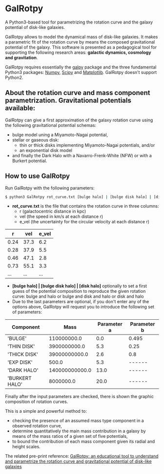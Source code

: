 # GalRotpy

A Python3-based tool for parametrizing the rotation curve and the galaxy potential of disk-like galaxies.


GalRotpy allows to model the dynamical mass of disk-like galaxies. It makes a parametric fit of the rotation curve by means the composed gravitational potential of the galaxy. This software is presented as a pedagogical tool for supporting the following research areas: **galactic dynamics, cosmology and gravitation**.

GalRotpy requires essentially the [galpy](https://github.com/jobovy/galpy) package and the three fundamental Python3 packages: [Numpy](http://www.numpy.org/), [Scipy](https://www.scipy.org/) and [Matplotlib](http://matplotlib.org/). GalRotpy doesn't support Python2.


## About the rotation curve and mass component parametrization. Gravitational potentials available:

GalRotpy can give a first approximation of the galaxy rotation curve using the following gravitational potential schemas:

 * bulge model uning a Miyamoto-Nagai potential,
 * stellar or gaseous disk:
   * thin or thick disks implementing Miyamoto-Nagai potentials, and/or
   * an exponential disk model
 * and finally the Dark Halo with a Navarro-Frenk-White (NFW) or with a Burkert potential.

## How to use GalRotpy

Run GalRotpy with the following parameters:

```sh
$ python3 GalRotpy rot_curve.txt [bulge halo] | [bulge disk halo] | [disk halo]
```

 * **rot_curve.txt**  is the file that contains the rotation curve in three columns:
    * r (galactocentric distance in kpc)
    * vel (the speed in km/s at each distance r)
    * e_vel (the uncertainty for the circular velocity at each distance r)

|r| vel|    e_vel| 
| ------ | ------ | ------ |
|   0.24|  37.3|   6.2|
|   0.28|	37.9|	5.5|
|   0.46|	47.1|	2.8|
|   0.73|	55.1|	3.3|
|   ...|    ...|	...|

* **[bulge halo] | [bulge disk halo] | [disk halo]** optionally to set a first guess of the potential composition to reproduce the given rotation curve: bulge and halo or bulge and disk and halo or disk and halo
* Due to the last parameters are optional, if you don't enter any of the options above, GalRotpy will request you to introduce the following set of parameters:

|Component| Mass|   Parameter a|    Parameter b|
| ------ | ------ | ------ | ------ |
|'BULGE'|110000000.0|0.0|0.495|
|'THIN DISK'|3900000000.0|5.3|0.25|
|'THICK DISK'|39000000000.0|2.6|0.8|
|'EXP DISK'|500.0|5.3|------|
|'DARK HALO'|140000000000.0|13.0|------|
|'BURKERT HALO'|8000000.0|20.0|------|

Finally after the input parameters are checked, there is shown the graphic composition of rotation curves.



This is a simple and powerful method to:
 * checking the presence of an assumed mass type component in a observed rotation curve,
 * determine quantitatively the main mass contribution in a galaxy by means of the mass ratios of a given set of five potentials,
 * to bound the contribution of each mass component given its radial and height scales.

The related pre-print reference: [GalRotpy: an educational tool to understand and parametrize the rotation curve and gravitational potential of disk-like galaxies](https://arxiv.org/abs/1705.01665)
